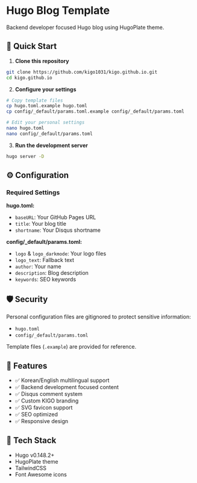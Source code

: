 # Hugo Blog Template

Backend developer focused Hugo blog using HugoPlate theme.

## 🚀 Quick Start

1. **Clone this repository**
```bash
git clone https://github.com/kigo1031/kigo.github.io.git
cd kigo.github.io
```

2. **Configure your settings**
```bash
# Copy template files
cp hugo.toml.example hugo.toml
cp config/_default/params.toml.example config/_default/params.toml

# Edit your personal settings
nano hugo.toml
nano config/_default/params.toml
```

3. **Run the development server**
```bash
hugo server -D
```

## ⚙️ Configuration

### Required Settings

**hugo.toml:**
- `baseURL`: Your GitHub Pages URL
- `title`: Your blog title
- `shortname`: Your Disqus shortname

**config/_default/params.toml:**
- `logo` & `logo_darkmode`: Your logo files
- `logo_text`: Fallback text
- `author`: Your name
- `description`: Blog description
- `keywords`: SEO keywords

## 🛡️ Security

Personal configuration files are gitignored to protect sensitive information:
- `hugo.toml`
- `config/_default/params.toml`

Template files (`.example`) are provided for reference.

## 📝 Features

- ✅ Korean/English multilingual support
- ✅ Backend development focused content
- ✅ Disqus comment system
- ✅ Custom KIGO branding
- ✅ SVG favicon support
- ✅ SEO optimized
- ✅ Responsive design

## 🔧 Tech Stack

- Hugo v0.148.2+
- HugoPlate theme
- TailwindCSS
- Font Awesome icons
